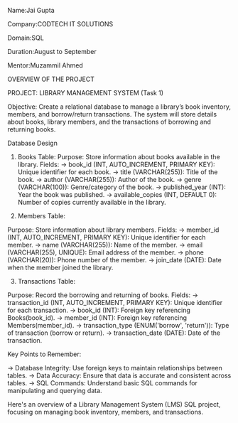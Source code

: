 Name:Jai Gupta

Company:CODTECH IT SOLUTIONS

Domain:SQL

Duration:August to September

Mentor:Muzammil Ahmed 



OVERVIEW OF THE PROJECT

PROJECT: LIBRARY MANAGEMENT SYSTEM (Task 1)

Objective:
Create a relational database to manage a library’s book inventory, members, and borrow/return transactions. The system will store details about books, library members, and the transactions of borrowing and returning books.

Database Design
1. Books Table:
Purpose: Store information about books available in the library.
Fields:
-> book_id (INT, AUTO_INCREMENT, PRIMARY KEY): Unique identifier for each book.
-> title (VARCHAR(255)): Title of the book.
-> author (VARCHAR(255)): Author of the book.
-> genre (VARCHAR(100)): Genre/category of the book.
-> published_year (INT): Year the book was published.
-> available_copies (INT, DEFAULT 0): Number of copies currently available in the library.

2. Members Table:

Purpose: Store information about library members.
Fields:
-> member_id (INT, AUTO_INCREMENT, PRIMARY KEY): Unique identifier for each member.
-> name (VARCHAR(255)): Name of the member.
-> email (VARCHAR(255), UNIQUE): Email address of the member.
-> phone (VARCHAR(20)): Phone number of the member.
-> join_date (DATE): Date when the member joined the library.

3. Transactions Table:

Purpose: Record the borrowing and returning of books.
Fields:
-> transaction_id (INT, AUTO_INCREMENT, PRIMARY KEY): Unique identifier for each transaction.
-> book_id (INT): Foreign key referencing Books(book_id).
-> member_id (INT): Foreign key referencing Members(member_id).
-> transaction_type (ENUM('borrow', 'return')): Type of transaction (borrow or return).
-> transaction_date (DATE): Date of the transaction.

Key Points to Remember:

-> Database Integrity: Use foreign keys to maintain relationships between tables.
-> Data Accuracy: Ensure that data is accurate and consistent across tables.
-> SQL Commands: Understand basic SQL commands for manipulating and querying data.

Here's an overview of a Library Management System (LMS) SQL project, focusing on managing book inventory, members, and transactions.



